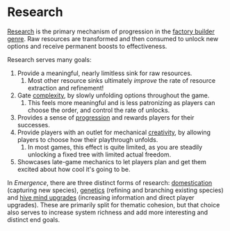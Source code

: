 # Research

[Research](../glossary.md#research) is the primary mechanism of progression in the [factory builder genre](../high-level/genre-analysis.md).
Raw resources are transformed and then consumed to unlock new options and receive permanent boosts to effectiveness.

Research serves many goals:

1. Provide a meaningful, nearly limitless sink for raw resources.
   1. Most other resource sinks ultimately *improve* the rate of resource extraction and refinement!
2. Gate [complexity](../glossary.md#depth-and-complexity), by slowly unfolding options throughout the game.
   1. This feels more meaningful and is less patronizing as players can choose the order, and control the rate of unlocks.
3. Provides a sense of [progression](../glossary.md#progression) and rewards players for their successes.
4. Provide players with an outlet for mechanical [creativity](../high-level/creative-automation.md), by allowing players to choose how their playthrough unfolds.
   1. In most games, this effect is quite limited, as you are steadily unlocking a fixed tree with limited actual freedom.
5. Showcases late-game mechanics to let players plan and get them excited about how cool it's going to be.

In *Emergence*, there are three distinct forms of research: [domestication](domestication.md) (capturing new species), [genetics](genetics.md) (refining and branching existing species) and [hive mind upgrades](hive-mind-upgrades.md) (increasing information and direct player upgrades).
These are primarily split for thematic cohesion, but that choice also serves to increase system richness and add more interesting and distinct end goals.
